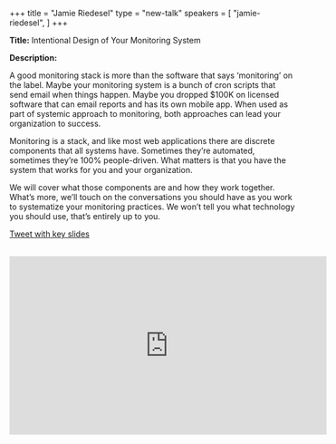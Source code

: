 +++
title = "Jamie Riedesel"
type = "new-talk"
speakers = [
        "jamie-riedesel",
]
+++
<div class="span-15  ">
  <div class="span-15  last ">
  <p><strong>Title:</strong>
Intentional Design of Your Monitoring System
</p>

<p><strong>Description:</strong></p>

<p>
A good monitoring stack is more than the software that says ‘monitoring’ on the label. Maybe your monitoring system is a bunch of cron scripts that send email when things happen. Maybe you dropped $100K on licensed software that can email reports and has its own mobile app. When used as part of systemic approach to monitoring, both approaches can lead your organization to success.
</p>
<p>

Monitoring is a stack, and like most web applications there are discrete components that all systems have. Sometimes they’re automated, sometimes they’re 100% people-driven. What matters is that you have the system that works for you and your organization.
</p>
<p>

We will cover what those components are and how they work together. What’s more, we’ll touch on the conversations you should have as you work to systematize your monitoring practices. We won’t tell you what technology you should use, that’s entirely up to you.

</p>

<a href="https://twitter.com/SysAdm1138/status/755803149168939012">Tweet with key slides</a>
<br>
<br>

<iframe width="560" height="315" src="https://www.youtube.com/embed/3nXxYOt-VYc" frameborder="0" allowfullscreen></iframe>
<br>


  </div>
</div>